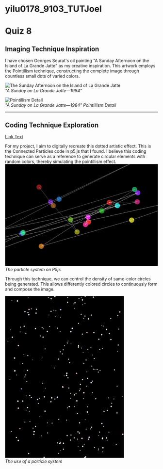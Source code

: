 # yilu0178_9103_TUTJoel

# Quiz 8

## Imaging Technique Inspiration
I have chosen Georges Seurat's oil painting "A Sunday Afternoon on the Island of La Grande Jatte" as my creative inspiration. This artwork employs the Pointillism technique, constructing the complete image through countless small dots of varied colors.

![The Sunday Afternoon on the Island of La Grande Jatte](https://www.artic.edu/iiif/2/2d484387-2509-5e8e-2c43-22f9981972eb/full/843,/0/default.jpg)  
*"A Sunday on La Grande Jatte—1984"*

![Pointillism Detail](https://live.staticflickr.com/2548/3780114294_563d24947a_b.jpg)  
*"A Sunday on La Grande Jatte—1984" Pointillism Detail*

---

## Coding Technique Exploration  
[Link Text](https://p5js.org/examples//classes-and-objects-connected-particles/)

For my project, I aim to digitally recreate this dotted artistic effect. This is the Connected Particles code in p5.js that I found. I believe this coding technique can serve as a reference to generate circular elements with random colors, thereby simulating the pointillism effect.
![Sreenshot on partical system](sp250509_003824.png)  
*The particle system on P5js*

Through this technique, we can control the density of same-color circles being generated. This allows differently colored circles to continuously form and compose the image.

![Sreenshot on partical system example](sp250509_002424.png)  
*The use of a particle system*